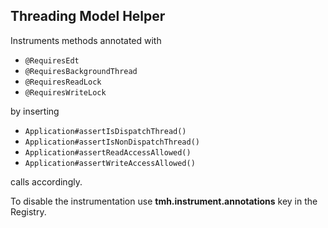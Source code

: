 ## Threading Model Helper ##

Instruments methods annotated with 
- `@RequiresEdt`
- `@RequiresBackgroundThread`
- `@RequiresReadLock`
- `@RequiresWriteLock` 

by inserting 
- `Application#assertIsDispatchThread()` 
- `Application#assertIsNonDispatchThread()` 
- `Application#assertReadAccessAllowed()` 
- `Application#assertWriteAccessAllowed()`

calls accordingly. 

To disable the instrumentation use **tmh.instrument.annotations** key in the Registry.
